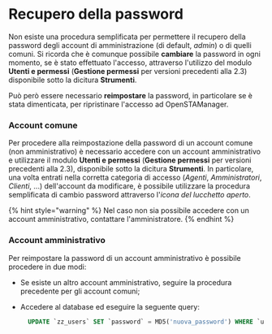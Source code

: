 # Recupero della password

Non esiste una procedura semplificata per permettere il recupero della password degli account di amministrazione \(di default, _admin_\) o di quelli comuni. Si ricorda che è comunque possibile **cambiare** la password in ogni momento, se è stato effettuato l'accesso, attraverso l'utilizzo del modulo **Utenti e permessi** \(**Gestione permessi** per versioni precedenti alla 2.3\) disponibile sotto la dicitura **Strumenti**.

Può però essere necessario **reimpostare** la password, in particolare se è stata dimenticata, per ripristinare l'accesso ad OpenSTAManager.

### Account comune

Per procedere alla reimpostazione della password di un account comune \(non amministrativo\) è necessario accedere con un account amministrativo e utilizzare il modulo **Utenti e permessi** \(**Gestione permessi** per versioni precedenti alla 2.3\), disponibile sotto la dicitura **Strumenti**. In particolare, una volta entrati nella corretta categoria di accesso \(_Agenti_, _Amministratori_, _Clienti_, ...\) dell'account da modificare, è possibile utilizzare la procedura semplificata di cambio password attraverso l'_icona del lucchetto aperto_.

{% hint style="warning" %}
Nel caso non sia possibile accedere con un account amministrativo, contattare l'amministratore.
{% endhint %}

### Account amministrativo

Per reimpostare la password di un account amministrativo è possibile procedere in due modi:

* Se esiste un altro account amministrativo, seguire la procedura precedente per gli account comuni;
* Accedere al database ed eseguire la seguente query:

  ```sql
    UPDATE `zz_users` SET `password` = MD5('nuova_password') WHERE `username` = 'admin';
  ```

